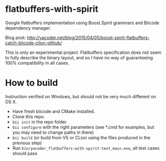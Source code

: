 # flatbuffers-with-spirit

Google flatbuffers implementation using Boost.Spirit grammars and Biicode dependency manager.

Blog post: http://yacoder.net/blog/2015/04/05/boost-spirit-flatbuffers-catch-biicode-clion-github/

This is only an experimental project. Flatbuffers specification does not seem to fully describe the binary layout, and so I have no way of guaranteeing 100% compatibility in all cases.

# How to build

Instruction verified on Windows, but should not be very much different on OS X.

- Have fresh biicode and CMake installed.
- Clone this repo.
- `bii init` in the repo folder
- `bii configure` with the right parameters (see *.cmd for examples, but you may need to change paths in there)
- `bii build` (or build from VS or CLion using the files produced in the previous step)
- Run `bin/yacoder_flatbuffers-with-spirit-test_main.exe`, all test cases should pass

